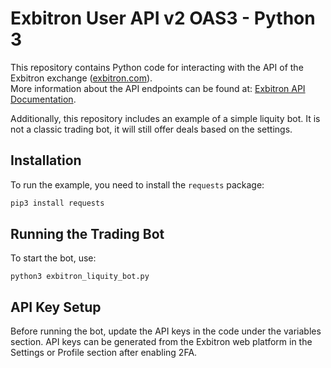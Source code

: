 # Exbitron User API v2 OAS3 - Python 3

This repository contains Python code for interacting with the API of the Exbitron exchange ([exbitron.com](https://exbitron.com)).  
More information about the API endpoints can be found at: [Exbitron API Documentation](https://app.exbitron.com/api-documentation/).  

Additionally, this repository includes an example of a simple liquity bot. It is not a classic trading bot, it will still offer deals based on the settings. 

## Installation

To run the example, you need to install the `requests` package:  

```sh
pip3 install requests
```

## Running the Trading Bot

To start the bot, use:

```
python3 exbitron_liquity_bot.py
```

## API Key Setup

Before running the bot, update the API keys in the code under the variables section.
API keys can be generated from the Exbitron web platform in the Settings or Profile section after enabling 2FA.

